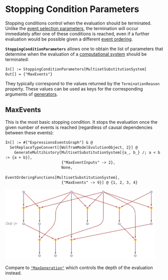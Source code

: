 # Stopping Condition Parameters

Stopping conditions control when the evaluation should be terminated. Unlike the
[event selection parameters](EventSelectionParameters.md), the termination will occur immediately after one of these
conditions is reached, even if a further evaluation would be possible given a different
[event ordering](EventOrderingFunctions.md).

**`StoppingConditionParameters`** allows one to obtain the list of parameters that determine when the evaluation of a
[computational system](/Documentation/Systems/README.md) should be terminated:

```wl
In[] := StoppingConditionParameters[MultisetSubstitutionSystem]
Out[] = {"MaxEvents"}
```

They typically correspond to the values returned by the `TerminationReason` property. These values can be used as keys
for the corresponding arguments of [generators](README.md).

## MaxEvents

This is the most basic stopping condition. It stops the evaluation once the given number of events is reached
(regardless of causal dependencies between these events):

```wl
In[] := #["ExpressionsEventsGraph"] & @
  SetReplaceTypeConvert[{WolframModelEvolutionObject, 2}] @
    GenerateMultihistory[MultisetSubstitutionSystem[{a_, b_} /; a < b :> {a + b}],
                         {"MaxEventInputs" -> 2},
                         None,
                         EventOrderingFunctions[MultisetSubstitutionSystem],
                         {"MaxEvents" -> 9}] @ {1, 2, 3, 4}
```

<img src="/Documentation/Images/MaxEventsExample.png" width="478.2">

Compare to [`"MaxGeneration"`](EventSelectionParameters.md#maxgeneration) which controls the depth of the evaluation
instead.
